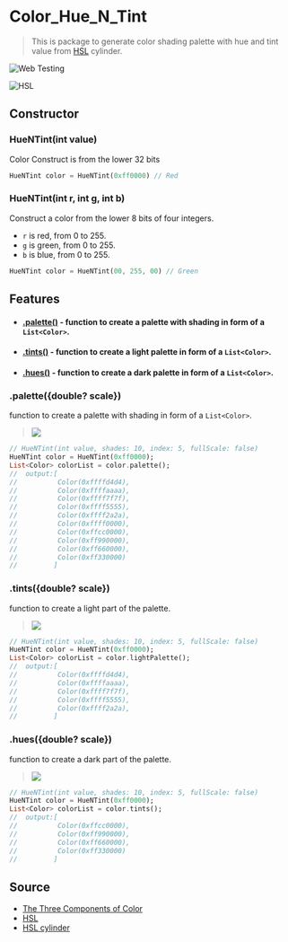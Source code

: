 # Color_Hue_N_Tint
> This is package to generate color shading palette with hue and tint value from [HSL](https://color.lukas-stratmann.com/color-systems/hsl.html) cylinder.

![Web Testing](https://colorhuentint.web.app/)

![HSL](https://github.com/athiruj/color_hue_n_tint/blob/master/tutorials_img/HSL.png?raw=true)

## Constructor
### HueNTint(int value)
 Color Construct is from the lower 32 bits

```dart
HueNTint color = HueNTint(0xff0000) // Red
```

### HueNTint(int r, int g, int b)
 Construct a color from the lower 8 bits of four integers.
   * `r` is red, from 0 to 255.
   * `g` is green, from 0 to 255.
   * `b` is blue, from 0 to 255.

```dart
HueNTint color = HueNTint(00, 255, 00) // Green
```

## Features
 - #### [.palette()]() - function to create a palette with shading in form of a `List<Color>`.
 - #### [.tints()]() - function to create a light palette in form of a `List<Color>`.
 - #### [.hues()]() - function to create a dark palette in form of a `List<Color>`.
 
### .palette({double? scale})
function to create a palette with shading in form of a `List<Color>`.
 
> ![](https://github.com/athiruj/color_hue_n_tint/blob/master/tutorials_img/Shader_default.png?raw=true) 

```dart
// HueNTint(int value, shades: 10, index: 5, fullScale: false)
HueNTint color = HueNTint(0xff0000);
List<Color> colorList = color.palette(); 
//  output:[
//          Color(0xffffd4d4),
//          Color(0xffffaaaa),
//          Color(0xffff7f7f),
//          Color(0xffff5555),
//          Color(0xffff2a2a),
//          Color(0xffff0000),
//          Color(0xffcc0000),
//          Color(0xff990000),
//          Color(0xff660000),
//          Color(0xff330000)
//         ]

```

### .tints({double? scale})
function to create a light part of the palette.
 
> ![](https://github.com/athiruj/color_hue_n_tint/blob/master/tutorials_img/lightPalette_default.png?raw=true) 

```dart
// HueNTint(int value, shades: 10, index: 5, fullScale: false)
HueNTint color = HueNTint(0xff0000);
List<Color> colorList = color.lightPalette(); 
//  output:[
//          Color(0xffffd4d4),
//          Color(0xffffaaaa),
//          Color(0xffff7f7f),
//          Color(0xffff5555),
//          Color(0xffff2a2a),
//         ]

```

### .hues({double? scale})
function to create a dark part of the palette.

 > ![](https://github.com/athiruj/color_hue_n_tint/blob/master/tutorials_img/darkPalette_default.png?raw=true) 

 ```dart
// HueNTint(int value, shades: 10, index: 5, fullScale: false)
HueNTint color = HueNTint(0xff0000);
List<Color> colorList = color.tints(); 
//  output:[
//          Color(0xffcc0000),
//          Color(0xff990000),
//          Color(0xff660000),
//          Color(0xff330000)
//         ]

```

## Source
 - [The Three Components of Color](https://www.virtualartacademy.com/three-components-of-color/)
 - [HSL](https://color.lukas-stratmann.com/color-systems/hsl.html)
 - [HSL cylinder](https://en.wikipedia.org/wiki/HSL_and_HSV)
